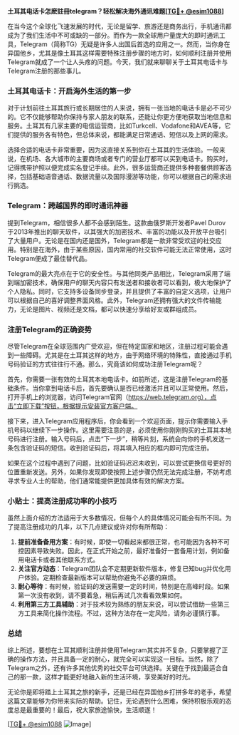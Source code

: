 **土耳其电话卡怎麽註冊telegram？轻松解决海外通讯难题[[TG💪+ @esim1088](https://t.me/s/esim1088)]**

在当今这个全球化飞速发展的时代，无论是留学、旅游还是商务出行，手机通讯都成为了我们生活中不可或缺的一部分。而作为一款全球用户量庞大的即时通讯工具，Telegram（简称TG）无疑是许多人出国后首选的应用之一。然而，当你身在异国他乡，尤其是像土耳其这样需要特殊注册步骤的地方时，如何顺利注册并使用Telegram就成了一个让人头疼的问题。今天，我们就来聊聊关于土耳其电话卡与Telegram注册的那些事儿。

### 土耳其电话卡：开启海外生活的第一步

对于计划前往土耳其旅行或长期居住的人来说，拥有一张当地的电话卡是必不可少的。它不仅能够帮助你保持与家人朋友的联系，还能让你更方便地获取当地信息和服务。土耳其有几家主要的电信运营商，比如Turkcell、Vodafone和AVEA等，它们提供的服务各有特色，但总体来说，都能满足日常通话、短信以及上网的需求。

选择合适的电话卡非常重要，因为这直接关系到你在土耳其的生活体验。一般来说，在机场、各大城市的主要商场或者专门的营业厅都可以买到电话卡。购买时，记得携带护照以便完成实名登记手续。此外，很多运营商还提供多种套餐供顾客选择，包括基础语音通话、数据流量以及国际漫游等功能，你可以根据自己的需求进行挑选。

### Telegram：跨越国界的即时通讯神器

提到Telegram，相信很多人都不会感到陌生。这款由俄罗斯开发者Pavel Durov于2013年推出的聊天软件，以其强大的加密技术、丰富的功能以及开放平台吸引了大量用户。无论是在国内还是国外，Telegram都是一款非常受欢迎的社交应用。特别是在海外，由于某些原因，国内常用的社交软件可能无法正常使用，这时Telegram便成了最佳替代品。

Telegram的最大亮点在于它的安全性。与其他同类产品相比，Telegram采用了端到端加密技术，确保用户的聊天内容只有发送者和接收者可以看到，极大地保护了个人隐私。同时，它支持多设备同步登录，并且提供了丰富的自定义选项，让用户可以根据自己的喜好调整界面风格。此外，Telegram还拥有强大的文件传输能力，无论是图片、视频还是文档，都可以快速分享给好友或群组成员。

### 注册Telegram的正确姿势

尽管Telegram在全球范围内广受欢迎，但在特定国家和地区，注册过程可能会遇到一些障碍。尤其是在土耳其这样的地方，由于网络环境的特殊性，直接通过手机号码验证的方式往往行不通。那么，究竟该如何成功注册Telegram呢？

首先，你需要一张有效的土耳其本地电话卡。如前所述，这是注册Telegram的基础条件。当你拿到电话卡后，首先要确认是否已经激活并且可以正常使用。然后，打开手机上的浏览器，访问Telegram官网（https://web.telegram.org），点击“立即下载”按钮，根据提示安装官方客户端。

接下来，进入Telegram应用程序后，你会看到一个欢迎页面，提示你需要输入手机号码以继续下一步操作。这里需要注意的是，必须使用你刚刚购买的土耳其本地号码进行注册。输入号码后，点击“下一步”，稍等片刻，系统会向你的手机发送一条包含验证码的短信。收到验证码后，将其填入相应的框内即可完成注册。

如果在这个过程中遇到了问题，比如验证码迟迟未收到，可以尝试更换信号更好的位置重新发送。另外，如果你发现即使按照上述步骤仍然无法完成注册，不妨考虑寻求专业人士的帮助，他们通常能提供更加具体有效的解决方案。

### 小贴士：提高注册成功率的小技巧

虽然上面介绍的方法适用于大多数情况，但每个人的具体情况可能会有所不同。为了提高注册成功的几率，以下几点建议或许对你有所帮助：

1. **提前准备备用方案**：有时候，即使一切看起来都很正常，也可能因为各种不可控因素导致失败。因此，在正式开始之前，最好准备好一套备用计划，例如备用电话卡或者其他联系方式。
2. **关注官方动态**：Telegram团队会不定期更新软件版本，修复已知bug并优化用户体验。定期检查最新版本可以帮助你避免不必要的麻烦。
3. **耐心等待**：有时候，验证码的发送需要一定的时间，特别是在高峰时段。如果第一次没有收到，请不要着急，稍后再试几次看看效果如何。
4. **利用第三方工具辅助**：对于技术较为熟练的朋友来说，可以尝试借助一些第三方工具来简化操作流程。不过，这种方法存在一定风险，请务必谨慎行事。

### 总结

综上所述，要想在土耳其顺利注册并使用Telegram其实并不复杂，只要掌握了正确的操作方法，并且具备一定的耐心，就完全可以实现这一目标。当然，除了Telegram之外，还有许多其他优秀的社交平台可供选择。关键在于找到最适合自己的那一款，这样才能更好地融入新的生活环境，享受美好的时光。

无论你是即将踏上土耳其之旅的新手，还是已经在异国他乡打拼多年的老手，希望这篇文章能够为你带来实际的帮助。记住，无论遇到什么困难，保持积极乐观的态度总是最重要的！最后，祝大家旅途愉快，生活顺遂！

[[TG💪+ @esim1088](https://t.me/s/esim1088) ![Image](https://i.postimg.cc/4NQfJmqS/Snipaste-2025-05-13-00-14-12.png)]